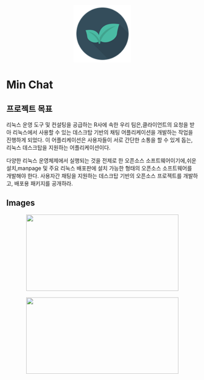 <p align="center">
  <img width="150" height="150" src="https://github.com/cvivis/minchat/blob/master/views/mint.png">
</p>

# Min Chat

## 프로젝트 목표
리눅스 운영 도구 및 컨설팅을 공급하는 R사에 속한 우리 팀은,클라이언트의 요청을 받아
리눅스에서 사용할 수 있는 데스크탑 기반의 채팅 어플리케이션을 개발하는 작업을 진행하게
되었다. 이 어플리케이션은 사용자들이 서로 간단한 소통을 할 수 있게 돕는, 리눅스 데스크탑을
지원하는 어플리케이션이다.

다양한 리눅스 운영체제에서 실행되는 것을 전제로 한 오픈소스 소프트웨어이기에,쉬운 설치,manpage 및 주요 리눅스 배포판에 설치 가능한 형태의 오픈소스 소프트웨어를 개발해야 한다. 사용자간 채팅을 지원하는 데스크탑 기반의 오픈소스 프로젝트를 개발하고, 배포용 패키지를 공개하라.

## Images
<p align="center">
  <img width="400" height="200" src="https://github.com/wangjh789/Woo-Wang/blob/master/log-in.png">
</p>
<p align="center">
  <img width="400" height="200" src="https://github.com/wangjh789/Woo-Wang/blob/master/chatting.png">
</p>
  
